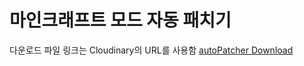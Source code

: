 # 마인크래프트 모드 자동 패치기
다운로드 파일 링크는 Cloudinary의 URL를 사용함
[autoPatcher Download](https://github.com/csk200387/Toy/files/10253347/autoPatcher.zip)
